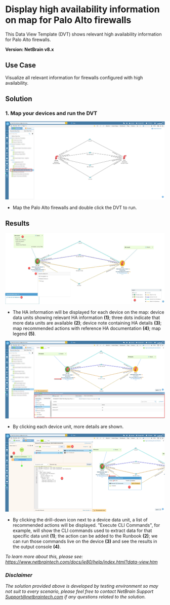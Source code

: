 # Display high availability information on map for Palo Alto firewalls
This Data View Template (DVT) shows relevant high availability information for Palo Alto firewalls.

**Version: NetBrain v8.x**

## Use Case
Visualize all relevant information for firewalls configured with high availability.

## Solution

### 1. Map your devices and run the DVT
![](images/map_devices.png)
* Map the Palo Alto firewalls and double click the DVT to run.

## Results
![](images/dvt_overview.png)
* The HA information will be displayed for each device on the map: device data units showing relevant HA information **(1)**; three dots indicate that more data units are available **(2)**; device note containing HA details **(3)**; map recommended actions with reference HA documentation **(4)**; map legend **(5)**. 

![](images/device_unit_details.png)
* By clicking each device unit, more details are shown.

![](images/drill_down.png)
* By clicking the drill-down icon next to a device data unit, a list of recommended actions will be displayed. "Execute CLI Commands", for example, will show the CLI commands used to extract data for that specific data unit **(1)**; the action can be added to the Runbook **(2)**; we can run those commands live on the device **(3)** and see the results in the output console **(4)**.

*To learn more about this, please see: https://www.netbraintech.com/docs/ie80/help/index.html?data-view.htm*

### *Disclaimer*
*The solution provided above is developed by testing environment so may not suit to every scenario, please feel free to contact NetBrain Support <Support@netbraintech.com> if any questions related to the solution.* 